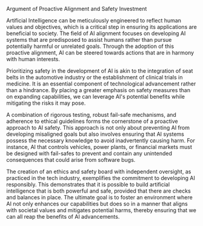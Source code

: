 Argument of Proactive Alignment and Safety Investment

Artificial Intelligence can be meticulously engineered to reflect human values and objectives, which is a critical step in ensuring its applications are beneficial to society. The field of AI alignment focuses on developing AI systems that are predisposed to assist humans rather than pursue potentially harmful or unrelated goals. Through the adoption of this proactive alignment, AI can be steered towards actions that are in harmony with human interests.

Prioritizing safety in the development of AI is akin to the integration of seat belts in the automotive industry or the establishment of clinical trials in medicine. It is an essential component of technological advancement rather than a hindrance. By placing a greater emphasis on safety measures than on expanding capabilities, we can leverage AI's potential benefits while mitigating the risks it may pose.

A combination of rigorous testing, robust fail-safe mechanisms, and adherence to ethical guidelines forms the cornerstone of a proactive approach to AI safety. This approach is not only about preventing AI from developing misaligned goals but also involves ensuring that AI systems possess the necessary knowledge to avoid inadvertently causing harm. For instance, AI that controls vehicles, power plants, or financial markets must be designed with fail-safes to prevent and contain any unintended consequences that could arise from software bugs.

The creation of an ethics and safety board with independent oversight, as practiced in the tech industry, exemplifies the commitment to developing AI responsibly. This demonstrates that it is possible to build artificial intelligence that is both powerful and safe, provided that there are checks and balances in place. The ultimate goal is to foster an environment where AI not only enhances our capabilities but does so in a manner that aligns with societal values and mitigates potential harms, thereby ensuring that we can all reap the benefits of AI advancements.